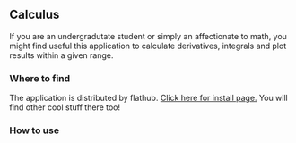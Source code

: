 ## Calculus

If you are an undergradutate student or simply an affectionate to math, you might find useful this application to calculate derivatives, integrals and plot results within a given range.

### Where to find

The application is distributed by flathub. [Click here for install page.](https://flathub.org/apps/details/com.github.carlos157oliveira.Calculus)
You will find other cool stuff there too!

### How to use

